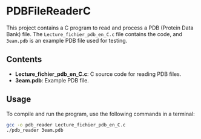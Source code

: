 # PDBFileReaderC
This project contains a C program to read and process a PDB (Protein Data Bank) file. The `Lecture_fichier_pdb_en_C.c` file contains the code, and `3eam.pdb` is an example PDB file used for testing.

## Contents

- **Lecture_fichier_pdb_en_C.c**: C source code for reading PDB files.
- **3eam.pdb**: Example PDB file.

## Usage

To compile and run the program, use the following commands in a terminal:

```bash
gcc -o pdb_reader Lecture_fichier_pdb_en_C.c
./pdb_reader 3eam.pdb
